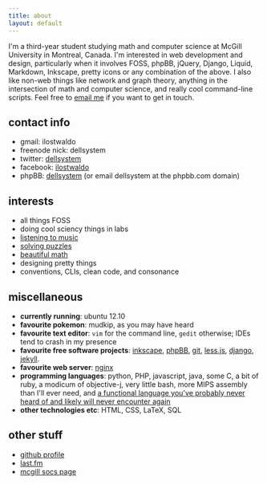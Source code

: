 ```yaml
---
title: about
layout: default
---
```


I'm a third-year student studying math and computer science at McGill University in Montreal, Canada. I'm interested in web development and design, particularly when it involves FOSS, phpBB, jQuery, Django, Liquid, Markdown, Inkscape, pretty icons or any combination of the above. I also like non-web things like network and graph theory, anything in the intersection of math and computer science, and really cool command-line scripts. Feel free to [email me](#contact-info) if you want to get in touch.

<a name="contact-info"> </a>

contact info
------------

*	gmail: ilostwaldo
*	freenode nick: dellsystem
*	twitter: [dellsystem](http://www.twitter.com/#!/dellsystem)
*	facebook: [ilostwaldo](http://www.facebook.com/ilostwaldo)
*	phpBB: [dellsystem](http://www.phpbb.com/community/ucp.php?i=pm&mode=compose&u=178433) (or email dellsystem at the phpbb.com domain)

interests
---------

* all things FOSS
* doing cool sciency things in labs
* [listening to music][last.fm]
* [solving puzzles](http://www.projecteuler.net/)
* [beautiful math](http://www.mathjax.org/ "♥")
* designing pretty things
* conventions, CLIs, clean code, and consonance

miscellaneous
-------------

* **currently running**: ubuntu 12.10
* **favourite pokemon**: mudkip, as you may have heard
* **favourite text editor**: `vim` for the command line, `gedit` otherwise; IDEs tend to crash in my presence
* **favourite free software projects**: [inkscape](http://www.inkscape.org), [phpBB](http://www.phpbb.com), [git](http://www.git-scm.com), [less.js](http://www.lesscss.org), [django](http://www.djangoproject.com), [jekyll](http://jekyllrb.com/).
* **favourite web server**: [nginx](http://www.nginx.org)
* **programming languages**: python, PHP, javascript, java, some C, a bit of ruby, a modicum of objective-j, very little bash, more MIPS assembly than I'll ever need, and [a functional language you've probably never heard of and likely will never encounter again](http://www.smlnj.org "lol sml. it is pretty cool though")
* **other technologies etc**: HTML, CSS, LaTeX, SQL

other stuff
-----------

*	[github profile](https://www.github.com/dellsystem)
*	[last.fm][last.fm]
*	[mcgill socs page](http://cs.mcgill.ca/~wliu65 "nothing here lol")

[last.fm]: http://www.last.fm/user/dellsystem
